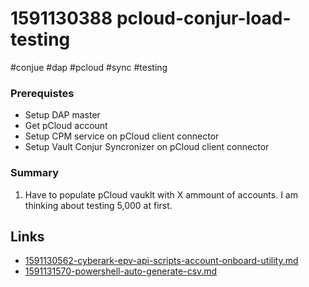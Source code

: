 # 1591130388 pcloud-conjur-load-testing
#conjue #dap #pcloud #sync #testing

### Prerequistes
- Setup DAP master
- Get pCloud account
- Setup CPM service on pCloud client connector
- Setup Vault Conjur Syncronizer on pCloud client connector



### Summary
1. Have to populate pCloud vauklt with X ammount of accounts. I am thinking about testing 5,000 at first.




## Links
- [1591130562-cyberark-epv-api-scripts-account-onboard-utility.md](1591130562-cyberark-epv-api-scripts-account-onboard-utility.md)
- [1591131570-powershell-auto-generate-csv.md](1591131570-powershell-auto-generate-csv.md)
